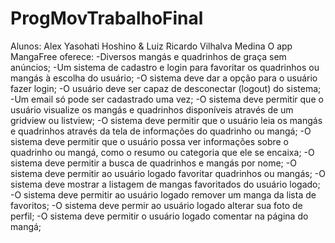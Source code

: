 # ProgMovTrabalhoFinal
Alunos: Alex Yasohati Hoshino & Luiz Ricardo Vilhalva Medina
O app MangaFree oferece: 
-Diversos mangás e quadrinhos de graça sem anúncios;
-Um sistema de cadastro e login para favoritar os quadrinhos ou mangás à escolha do usuário;
-O sistema deve dar a opção para o usuário fazer login;
-O usuário deve ser capaz de desconectar (logout) do sistema;
-Um email só pode ser cadastrado uma vez;
-O sistema deve permitir que o usuário visualize os mangás e quadrinhos disponíveis através de um gridview ou listview;
-O sistema deve permitir que o usuário leia os mangás e quadrinhos através da tela de informações do quadrinho ou mangá;
-O sistema deve permitir que o usuário possa ver informações sobre o quadrinho ou mangá, como o resumo ou categoria que ele se encaixa;
-O sistema deve permitir a busca de quadrinhos e mangás por nome;
-O sistema deve permitir ao usuário logado favoritar quadrinhos ou mangás;
-O sistema deve mostrar a listagem de mangas favoritados do usuário logado;
-O sistema deve permitir ao usuário logado remover um manga da lista de favoritos;
-O sistema deve permir ao usuário logado alterar sua foto de perfil;
-O sistema deve permitir o usuário logado comentar na página do mangá;
